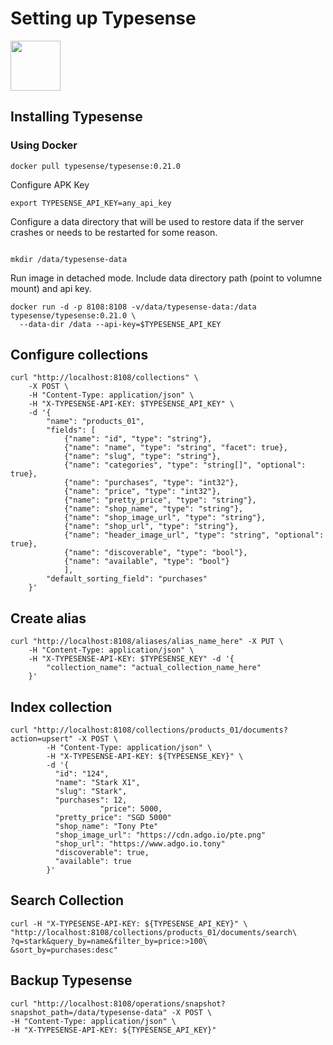 # Setting up Typesense

<img src="https://avatars.githubusercontent.com/u/19822348?s=200&v=4" width="80">

## Installing Typesense

### Using Docker

```shell script
docker pull typesense/typesense:0.21.0
```

Configure APK Key

```shell script
export TYPESENSE_API_KEY=any_api_key
```

Configure a data directory that will be used to restore data if the server crashes or needs to be restarted for some reason.

```shell script

```

```shell script
mkdir /data/typesense-data
```

Run image in detached mode. 
Include data directory path (point to volumne mount) and api key.


```shell script
docker run -d -p 8108:8108 -v/data/typesense-data:/data typesense/typesense:0.21.0 \
  --data-dir /data --api-key=$TYPESENSE_API_KEY 
```

## Configure collections

```shell script
curl "http://localhost:8108/collections" \
    -X POST \
    -H "Content-Type: application/json" \
    -H "X-TYPESENSE-API-KEY: $TYPESENSE_API_KEY" \
    -d '{
        "name": "products_01",
        "fields": [                    
            {"name": "id", "type": "string"},
            {"name": "name", "type": "string", "facet": true},
            {"name": "slug", "type": "string"},
            {"name": "categories", "type": "string[]", "optional": true},
            {"name": "purchases", "type": "int32"},
            {"name": "price", "type": "int32"},
            {"name": "pretty_price", "type": "string"},
            {"name": "shop_name", "type": "string"},
            {"name": "shop_image_url", "type": "string"},
            {"name": "shop_url", "type": "string"},
            {"name": "header_image_url", "type": "string", "optional": true},
            {"name": "discoverable", "type": "bool"},
            {"name": "available", "type": "bool"}
            ],
        "default_sorting_field": "purchases"
    }'
```

## Create alias

```shell script
curl "http://localhost:8108/aliases/alias_name_here" -X PUT \
    -H "Content-Type: application/json" \
    -H "X-TYPESENSE-API-KEY: $TYPESENSE_KEY" -d '{
        "collection_name": "actual_collection_name_here"
    }'
```

## Index collection

```shell script
curl "http://localhost:8108/collections/products_01/documents?action=upsert" -X POST \
        -H "Content-Type: application/json" \
        -H "X-TYPESENSE-API-KEY: ${TYPESENSE_KEY}" \
        -d '{
          "id": "124",
          "name": "Stark X1",
          "slug": "Stark",
          "purchases": 12,
					"price": 5000,
          "pretty_price": "SGD 5000"
          "shop_name": "Tony Pte"
          "shop_image_url": "https://cdn.adgo.io/pte.png"
          "shop_url": "https://www.adgo.io.tony"
          "discoverable": true,
          "available": true
        }'
```

## Search Collection

```shell script
curl -H "X-TYPESENSE-API-KEY: ${TYPESENSE_API_KEY}" \
"http://localhost:8108/collections/products_01/documents/search\
?q=stark&query_by=name&filter_by=price:>100\
&sort_by=purchases:desc"
```

## Backup Typesense

```shell script
curl "http://localhost:8108/operations/snapshot?snapshot_path=/data/typesense-data" -X POST \
-H "Content-Type: application/json" \
-H "X-TYPESENSE-API-KEY: ${TYPESENSE_API_KEY}"
```
